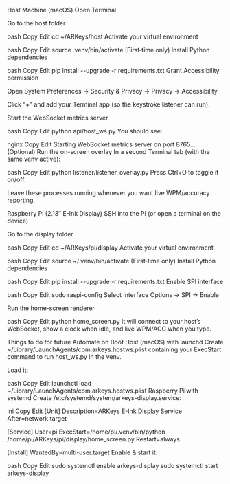 Host Machine (macOS)
Open Terminal

Go to the host folder

bash
Copy
Edit
cd ~/ARKeys/host
Activate your virtual environment

bash
Copy
Edit
source .venv/bin/activate
(First‐time only) Install Python dependencies

bash
Copy
Edit
pip install --upgrade -r requirements.txt
Grant Accessibility permission

Open System Preferences → Security & Privacy → Privacy → Accessibility

Click “+” and add your Terminal app (so the keystroke listener can run).

Start the WebSocket metrics server

bash
Copy
Edit
python api/host_ws.py
You should see:

nginx
Copy
Edit
Starting WebSocket metrics server on port 8765…
(Optional) Run the on-screen overlay
In a second Terminal tab (with the same venv active):

bash
Copy
Edit
python listener/listener_overlay.py
Press Ctrl+O to toggle it on/off.

Leave these processes running whenever you want live WPM/accuracy reporting.

Raspberry Pi (2.13″ E-Ink Display)
SSH into the Pi (or open a terminal on the device)

Go to the display folder

bash
Copy
Edit
cd ~/ARKeys/pi/display
Activate your virtual environment

bash
Copy
Edit
source ~/.venv/bin/activate
(First‐time only) Install Python dependencies

bash
Copy
Edit
pip install --upgrade -r requirements.txt
Enable SPI interface

bash
Copy
Edit
sudo raspi-config
Select Interface Options → SPI → Enable

Run the home-screen renderer

bash
Copy
Edit
python home_screen.py
It will connect to your host’s WebSocket, show a clock when idle, and live WPM/ACC when you type.

Things to do for future
Automate on Boot
Host (macOS) with launchd
Create ~/Library/LaunchAgents/com.arkeys.hostws.plist containing your ExecStart command to run host_ws.py in the venv.

Load it:

bash
Copy
Edit
launchctl load ~/Library/LaunchAgents/com.arkeys.hostws.plist
Raspberry Pi with systemd
Create /etc/systemd/system/arkeys-display.service:

ini
Copy
Edit
[Unit]
Description=ARKeys E-Ink Display Service
After=network.target

[Service]
User=pi
ExecStart=/home/pi/.venv/bin/python /home/pi/ARKeys/pi/display/home_screen.py
Restart=always

[Install]
WantedBy=multi-user.target
Enable & start it:

bash
Copy
Edit
sudo systemctl enable arkeys-display
sudo systemctl start arkeys-display

